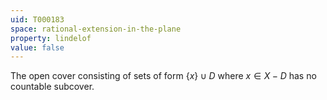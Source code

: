 ```yaml
---
uid: T000183
space: rational-extension-in-the-plane
property: lindelof
value: false
---
```

The open cover consisting of sets of form $\{x\} \cup D$ where $x \in X - D$ has no countable subcover.

